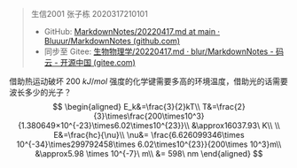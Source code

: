 > 生信2001 张子栋 2020317210101
>
> + GitHub: [MarkdownNotes/20220417.md at main · Bluuur/MarkdownNotes (github.com)](https://github.com/Bluuur/MarkdownNotes/blob/main/生物物理学/20220417.md)
> + 同步至 Gitee: [生物物理学/20220417.md · blur/MarkdownNotes - 码云 - 开源中国 (gitee.com)](https://gitee.com/bluur/MarkdownNotes/blob/main/生物物理学/20220417.md)

借助热运动破坏 $200\ kJ/mol$ 强度的化学键需要多高的环境温度，借助光的话需要波长多少的光子？
$$
\begin{aligned}
E_k&=\frac{3}{2}kT\\
T&=\frac{2}{3}\times\frac{200\times10^3}{1.380649×10^{-23}\times6.02\times10^{23}}\\
&\approx16037.93\ K\\
\\
E&=\frac{hc}{\nu}\\
\nu&= \frac{6.626099346\times 10^{-34}\times299792458\times 6.02\times10^{23}}{200\times 10^3}m\\
&\approx5.98 \times 10^{-7}\ m\\
&= 598\ nm
\end{aligned}
$$

